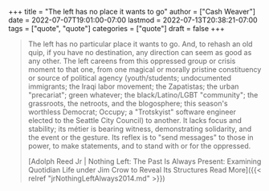 +++
title = "The left has no place it wants to go"
author = ["Cash Weaver"]
date = 2022-07-07T19:01:00-07:00
lastmod = 2022-07-13T20:38:21-07:00
tags = ["quote", "quote"]
categories = ["quote"]
draft = false
+++

> The left has no particular place it wants to go. And, to rehash an old quip, if you have no destination, any direction can seem as good as any other. The left careens from this oppressed group or crisis moment to that one, from one magical or morally pristine constituency or source of political agency (youth/students; undocumented immigrants; the Iraqi labor movement; the Zapatistas; the urban "precariat"; green whatever; the black/Latino/LGBT "community"; the grassroots, the netroots, and the blogosphere; this season's worthless Democrat; Occupy; a "Trotskyist" software engineer elected to the Seattle City Council) to another. It lacks focus and stability; its métier is bearing witness, demonstrating solidarity, and the event or the gesture. Its reflex is to "send messages" to those in power, to make statements, and to stand with or for the oppressed.
>
> [Adolph Reed Jr | Nothing Left: The Past Is Always Present: Examining Quotidian Life under Jim Crow to Reveal Its Structures Read More]({{< relref "jrNothingLeftAlways2014.md" >}})
